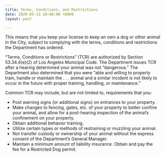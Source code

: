 ```yaml
---
title: Terms, Conditions, and Restrictions
date: 2020-05-13 10:00:00 +0000
layout: post

---
```

This means that you keep your license to keep an own a dog or other animal in the City, subject to complying with the terms, conditions and restrictions the Department has ordered.

“Terms, Conditions or Restrictions” (TCR) are authorized by Section 53.34.4(e)(2) of Los Angeles Municipal Code. The Department issues TCR after a hearing determined your animal was not “dangerous.” The Department also determined that you were “able and willing to properly train, handle or maintain the . . . animal and a similar incident is not likely to occur in the future with proper training, handling, or maintenance.”

Common TCR may include, but are not limited to, requirements that you:

* Post warning signs (or additional signs) on entrances to your property.
* Make changes to fencing, gates, etc. of your property to better confine your animal, and allow for a post-hearing inspection of the animal’s confinement on your property.
* Obtain additional behavior training.
* Utilize certain types or methods of restraining or muzzling your animal.
* Not transfer custody or ownership of your animal without the express consent of the Department’s General Manager.
* Maintain a minimum amount of liability insurance. Obtain and pay the fee for a Restricted Dog permit.
